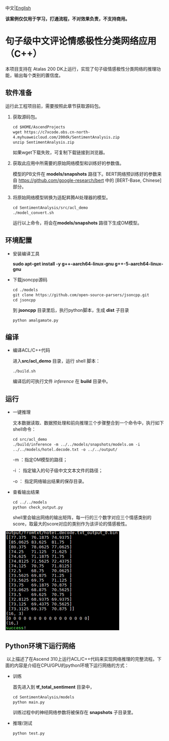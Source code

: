 中文|[English](README_EN.md)

**该案例仅仅用于学习，打通流程，不对效果负责，不支持商用。**

# 句子级中文评论情感极性分类网络应用（C++）<a name="ZH-CN_TOPIC"></a>


本项目支持在 Atalas 200 DK上运行，实现了句子级情感极性分类网络的推理功能，输出每个类别的置信度。

## 软件准备<a name="zh-cn_topic"></a>

运行此工程项目前，需要按照此章节获取源码包。

1.  <a name="zh-cn"></a>获取源码包。

    ```shell
    cd $HOME/AscendProjects
    wget https://c7xcode.obs.cn-north-4.myhuaweicloud.com/200dk/SentimentAnalysis.zip
    unzip SentimentAnalysis.zip
    ```
    
    如果wget下载失败，可复制下载链接到浏览器。
    
2. <a name="zh-cn_topic_0219108795_li2074865610364"></a>获取此应用中所需要的原始网络模型和训练好的参数值。

    模型的PB文件在 **models/snapshots** 路径下。BERT网络预训练好的参数来自 https://github.com/google-research/bert 中的 [BERT-Base,  Chinese] 部分。

3.  将原始网络模型转换为适配昇腾AI处理器的模型。

    ```shell
    cd SentimentAnalysis/src/acl_demo
    ./model_convert.sh
    ```

    运行以上命令，将会在**models/snapshots** 路径下生成OM模型。
    
    

## 环境配置

- 安装编译工具  
  
  **sudo apt-get install -y g++\-aarch64-linux-gnu g++\-5-aarch64-linux-gnu**
  
- 下载jsoncpp源码

    ```shell
    cd ./models
    git clone https://github.com/open-source-parsers/jsoncpp.git
    cd jsoncpp
    ```
    到 **jsoncpp** 目录里后，执行python脚本，生成 **dist** 子目录

    ```shell
    python amalgamate.py
    ```

    

## 编译<a name="zh-cn_topic_0219108795_section3723145213347"></a>

-  编译ACL/C++代码

    进入**src/acl_demo** 目录，运行 shell 脚本：
    
    ```shell
    ./build.sh
    ```
    
    编译后的可执行文件 _inference_ 在 **build** 目录中。
    
    

## 运行<a name="zh-cn_topic_0219108795_section1620073406"></a>

- 一键推理

  文本数据读取、数据预处理和前向推理三个步骤整合到一个命令中，执行如下shell命令：

  ```shell
  cd src/acl_demo
  ./build/inference -m ../../models/snapshots/models.om -i ../../models/hotel.decode.txt -o ../../output/
  ```

  -m ：指定OM模型的路径；

  -i ： 指定输入的句子级中文文本文件的路径；

  -o ： 指定网络输出结果的保存目录。

  

- 查看输出结果

  ```shell
  cd ../../models
  python check_output.py
  ```

  shell里会输出网络的输出矩阵，每一行的三个数字对应三个情感类别的score，取最大的score对应的类别作为该评论的情感极性。

![结果1](./figures/output.png "output.png")



  ## Python环境下运行网络

​	以上描述了在Ascend 310上运行ACL/C++代码来实现网络推理的完整流程。下面的内容是介绍在CPU/GPU的python环境下运行网络的方式：

- 训练

  首先进入到 **tf_total_sentiment** 目录中，

  ```shell
  cd SentimentAnalysis/models
  python main.py
  ```

  训练过程中的神经网络参数将被保存在 **snapshots** 子目录里。

  

- 推理/测试

  ```
  python test.py
  ```

  